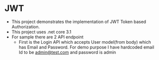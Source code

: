 # JWT
- This project demonstrates the implementation of JWT Token based Authorization.
- This project uses .net core 3.1 
- For sample there are 2 API endpoint 
  - First is the Login API which accepts User model(from body) which has Email and Password. For demo purpose I have hardcoded email Id to be        admin@test.com and password is admin
